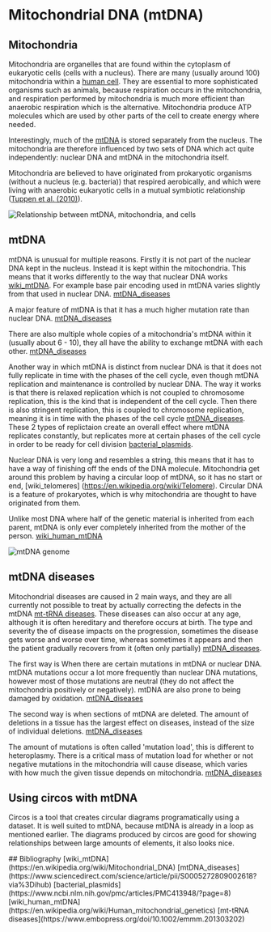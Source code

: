 # Mitochondrial DNA (mtDNA)

## Mitochondria
Mitochondria are organelles that are found within the cytoplasm of eukaryotic cells (cells with a nucleus). There are many (usually around 100) mitochondria within a [human cell](https://en.wikipedia.org/wiki/Human_mitochondrial_genetics).  They are essential to more sophisticated organisms such as animals, because respiration occurs in the mitochondria, and respiration performed by mitochondria is much more efficient than anaerobic respiration which is the alternative. Mitochondria produce ATP molecules which are used by other parts of the cell to create energy where needed.

Interestingly, much of the [mtDNA](https://en.wikipedia.org/wiki/Mitochondrial_DNA) is stored separately from the nucleus. The mitochondria are therefore influenced by two sets of DNA which act quite independently: nuclear DNA and mtDNA in the mitochondria itself.

Mitochondria are believed to have originated from prokaryotic organisms (without a nucleus (e.g. bacteria)) that respired aerobically, and which were living with anaerobic eukaryotic cells in a mutual symbiotic relationship ([Tuppen et al. (2010)](https://doi.org/10.1016/j.bbabio.2009.09.005)).

![Relationship between mtDNA, mitochondria, and cells](https://upload.wikimedia.org/wikipedia/commons/1/17/Mitochondrial_DNA_lg.jpg)

## mtDNA
mtDNA is unusual for multiple reasons.  Firstly it is not part of the nuclear DNA kept in the nucleus. Instead it is kept within the mitochondria. This means that it works differently to the way that nuclear DNA works [wiki_mtDNA](https://en.wikipedia.org/wiki/Mitochondrial_DNA). For example base pair encoding used in mtDNA varies slightly from that used in nuclear DNA. [mtDNA_diseases](https://doi.org/10.1016/j.bbabio.2009.09.005)

A major feature of mtDNA is that it has a much higher mutation rate than nuclear DNA. [mtDNA_diseases](https://doi.org/10.1016/j.bbabio.2009.09.005)

There are also multiple whole copies of a mitochondria's mtDNA within it (usually about 6 - 10), they all have the ability to exchange mtDNA with each other. [mtDNA_diseases](https://doi.org/10.1016/j.bbabio.2009.09.005)

Another way in which mtDNA is distinct from nuclear DNA is that it does not fully replicate in time with the phases of the cell cycle, even though mtDNA replication and maintenance is controlled by nuclear DNA. The way it works is that there is relaxed replication which is not coupled to chromosome replication, this is the kind that is independent of the cell cycle. Then there is also stringent replication, this is coupled to chromosome replication, meaning it is in time with the phases of the cell cycle [mtDNA_diseases](https://doi.org/10.1016/j.bbabio.2009.09.005). These 2 types of replictaion create an overall effect where mtDNA replicates constantly, but replicates more at certain phases of the cell cycle in order to be ready for cell division [bacterial_plasmids](https://www.ncbi.nlm.nih.gov/pmc/articles/PMC413948/?page=8).

Nuclear DNA is very long and resembles a string, this means that it has to have a way of finishing off the ends of the DNA molecule. Mitochondria get around this problem by having a circular loop of mtDNA, so it has no start or end, [wiki_telomeres] (https://en.wikipedia.org/wiki/Telomere). Circular DNA is a feature of prokaryotes, which is why mitochondria are thought to have originated from them.

Unlike most DNA where half of the genetic material is inherited from each parent, mtDNA is only ever completely inherited from the mother of the person. [wiki_human_mtDNA](https://en.wikipedia.org/wiki/Human_mitochondrial_genetics)

![mtDNA genome](https://commons.wikimedia.org/wiki/File:Mitochondrial_DNA_it.png)

## mtDNA diseases
Mitochondrial diseases are caused in 2 main ways, and they are all currently not possible to treat by actually correcting the defects in the mtDNA [mt-tRNA diseases](https://www.embopress.org/doi/10.1002/emmm.201303202). These diseases can also occur at any age, although it is often hereditary and therefore occurs at birth. The type and severity the of disease impacts on the progression, sometimes the disease gets worse and worse over time, whereas sometimes it appears and then the patient gradually recovers from it (often only partially) [mtDNA_diseases](https://doi.org/10.1016/j.bbabio.2009.09.005).

The first way is When there are certain mutations in mtDNA or nuclear DNA. mtDNA mutations occur a lot more frequently than nuclear DNA mutations, however most of those mutations are neutral (they do not affect the mitochondria positively or negatively). mtDNA are also prone to being damaged by oxidation. [mtDNA_diseases](https://doi.org/10.1016/j.bbabio.2009.09.005)

The second way is when sections of mtDNA are deleted. The amount of deletions in a tissue has the largest effect on diseases, instead of the size of individual deletions. [mtDNA_diseases](https://doi.org/10.1016/j.bbabio.2009.09.005)

The amount of mutations is often called 'mutation load', this is different to heteroplasmy. There is a critical mass of mutation load for whether or not negative mutations in the mitochondria will cause disease, which varies with how much the given tissue depends on mitochondria. [mtDNA_diseases](https://doi.org/10.1016/j.bbabio.2009.09.005)

## Using circos with mtDNA
Circos is a tool that creates circular diagrams programatically using a dataset. It is well suited to mtDNA, because mtDNA is already in a loop as mentioned earlier. The diagrams produced by circos are good for showing relationships between large amounts of elements, it also looks nice.

<!--->## Bibliography
[wiki_mtDNA](https://en.wikipedia.org/wiki/Mitochondrial_DNA)
[mtDNA_diseases](https://www.sciencedirect.com/science/article/pii/S0005272809002618?via%3Dihub)
[bacterial_plasmids](https://www.ncbi.nlm.nih.gov/pmc/articles/PMC413948/?page=8)
[wiki_human_mtDNA](https://en.wikipedia.org/wiki/Human_mitochondrial_genetics)
[mt-tRNA diseases](https://www.embopress.org/doi/10.1002/emmm.201303202)
<!--->
